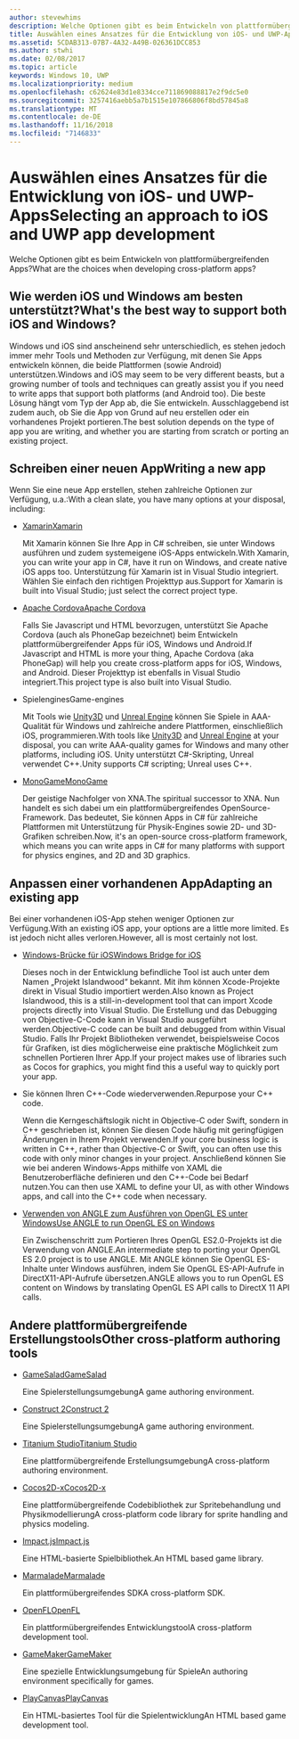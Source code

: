 ```yaml
---
author: stevewhims
description: Welche Optionen gibt es beim Entwickeln von plattformübergreifenden Apps?
title: Auswählen eines Ansatzes für die Entwicklung von iOS- und UWP-Apps
ms.assetid: 5CDAB313-07B7-4A32-A49B-026361DCC853
ms.author: stwhi
ms.date: 02/08/2017
ms.topic: article
keywords: Windows 10, UWP
ms.localizationpriority: medium
ms.openlocfilehash: c62624e83d1e8334cce711869088817e2f9dc5e0
ms.sourcegitcommit: 3257416aebb5a7b1515e107866806f8bd57845a8
ms.translationtype: MT
ms.contentlocale: de-DE
ms.lasthandoff: 11/16/2018
ms.locfileid: "7146833"
---
```

# <a name="selecting-an-approach-to-ios-and-uwp-app-development"></a><span data-ttu-id="43944-104">Auswählen eines Ansatzes für die Entwicklung von iOS- und UWP-Apps</span><span class="sxs-lookup"><span data-stu-id="43944-104">Selecting an approach to iOS and UWP app development</span></span>


<span data-ttu-id="43944-105">Welche Optionen gibt es beim Entwickeln von plattformübergreifenden Apps?</span><span class="sxs-lookup"><span data-stu-id="43944-105">What are the choices when developing cross-platform apps?</span></span>

## <a name="whats-the-best-way-to-support-both-ios-and-windows"></a><span data-ttu-id="43944-106">Wie werden iOS und Windows am besten unterstützt?</span><span class="sxs-lookup"><span data-stu-id="43944-106">What's the best way to support both iOS and Windows?</span></span>

<span data-ttu-id="43944-107">Windows und iOS sind anscheinend sehr unterschiedlich, es stehen jedoch immer mehr Tools und Methoden zur Verfügung, mit denen Sie Apps entwickeln können, die beide Plattformen (sowie Android) unterstützen.</span><span class="sxs-lookup"><span data-stu-id="43944-107">Windows and iOS may seem to be very different beasts, but a growing number of tools and techniques can greatly assist you if you need to write apps that support both platforms (and Android too).</span></span> <span data-ttu-id="43944-108">Die beste Lösung hängt vom Typ der App ab, die Sie entwickeln. Ausschlaggebend ist zudem auch, ob Sie die App von Grund auf neu erstellen oder ein vorhandenes Projekt portieren.</span><span class="sxs-lookup"><span data-stu-id="43944-108">The best solution depends on the type of app you are writing, and whether you are starting from scratch or porting an existing project.</span></span>

## <a name="writing-a-new-app"></a><span data-ttu-id="43944-109">Schreiben einer neuen App</span><span class="sxs-lookup"><span data-stu-id="43944-109">Writing a new app</span></span>

<span data-ttu-id="43944-110">Wenn Sie eine neue App erstellen, stehen zahlreiche Optionen zur Verfügung, u.a.:</span><span class="sxs-lookup"><span data-stu-id="43944-110">With a clean slate, you have many options at your disposal, including:</span></span>

-   [<span data-ttu-id="43944-111">Xamarin</span><span class="sxs-lookup"><span data-stu-id="43944-111">Xamarin</span></span>](http://go.microsoft.com/fwlink/p/?LinkID=320484)

    <span data-ttu-id="43944-112">Mit Xamarin können Sie Ihre App in C# schreiben, sie unter Windows ausführen und zudem systemeigene iOS-Apps entwickeln.</span><span class="sxs-lookup"><span data-stu-id="43944-112">With Xamarin, you can write your app in C#, have it run on Windows, and create native iOS apps too.</span></span> <span data-ttu-id="43944-113">Unterstützung für Xamarin ist in Visual Studio integriert. Wählen Sie einfach den richtigen Projekttyp aus.</span><span class="sxs-lookup"><span data-stu-id="43944-113">Support for Xamarin is built into Visual Studio; just select the correct project type.</span></span>

-   [<span data-ttu-id="43944-114">Apache Cordova</span><span class="sxs-lookup"><span data-stu-id="43944-114">Apache Cordova</span></span>](http://go.microsoft.com/fwlink/p/?LinkID=400439)

    <span data-ttu-id="43944-115">Falls Sie Javascript und HTML bevorzugen, unterstützt Sie Apache Cordova (auch als PhoneGap bezeichnet) beim Entwickeln plattformübergreifender Apps für iOS, Windows und Android.</span><span class="sxs-lookup"><span data-stu-id="43944-115">If Javascript and HTML is more your thing, Apache Cordova (aka PhoneGap) will help you create cross-platform apps for iOS, Windows, and Android.</span></span> <span data-ttu-id="43944-116">Dieser Projekttyp ist ebenfalls in Visual Studio integriert.</span><span class="sxs-lookup"><span data-stu-id="43944-116">This project type is also built into Visual Studio.</span></span>

-   <span data-ttu-id="43944-117">Spielengines</span><span class="sxs-lookup"><span data-stu-id="43944-117">Game-engines</span></span>

    <span data-ttu-id="43944-118">Mit Tools wie [Unity3D](http://go.microsoft.com/fwlink/p/?LinkID=320479) und [Unreal Engine](http://go.microsoft.com/fwlink/p/?LinkID=394062) können Sie Spiele in AAA-Qualität für Windows und zahlreiche andere Plattformen, einschließlich iOS, programmieren.</span><span class="sxs-lookup"><span data-stu-id="43944-118">With tools like [Unity3D](http://go.microsoft.com/fwlink/p/?LinkID=320479) and [Unreal Engine](http://go.microsoft.com/fwlink/p/?LinkID=394062) at your disposal, you can write AAA-quality games for Windows and many other platforms, including iOS.</span></span> <span data-ttu-id="43944-119">Unity unterstützt C#-Skripting, Unreal verwendet C++.</span><span class="sxs-lookup"><span data-stu-id="43944-119">Unity supports C# scripting; Unreal uses C++.</span></span>

-   [<span data-ttu-id="43944-120">MonoGame</span><span class="sxs-lookup"><span data-stu-id="43944-120">MonoGame</span></span>](http://go.microsoft.com/fwlink/p/?LinkID=320483)

    <span data-ttu-id="43944-121">Der geistige Nachfolger von XNA.</span><span class="sxs-lookup"><span data-stu-id="43944-121">The spiritual successor to XNA.</span></span> <span data-ttu-id="43944-122">Nun handelt es sich dabei um ein plattformübergreifendes OpenSource-Framework. Das bedeutet, Sie können Apps in C# für zahlreiche Plattformen mit Unterstützung für Physik-Engines sowie 2D- und 3D-Grafiken schreiben.</span><span class="sxs-lookup"><span data-stu-id="43944-122">Now, it's an open-source cross-platform framework, which means you can write apps in C# for many platforms with support for physics engines, and 2D and 3D graphics.</span></span>

## <a name="adapting-an-existing-app"></a><span data-ttu-id="43944-123">Anpassen einer vorhandenen App</span><span class="sxs-lookup"><span data-stu-id="43944-123">Adapting an existing app</span></span>

<span data-ttu-id="43944-124">Bei einer vorhandenen iOS-App stehen weniger Optionen zur Verfügung.</span><span class="sxs-lookup"><span data-stu-id="43944-124">With an existing iOS app, your options are a little more limited.</span></span> <span data-ttu-id="43944-125">Es ist jedoch nicht alles verloren.</span><span class="sxs-lookup"><span data-stu-id="43944-125">However, all is most certainly not lost.</span></span>

-   [<span data-ttu-id="43944-126">Windows-Brücke für iOS</span><span class="sxs-lookup"><span data-stu-id="43944-126">Windows Bridge for iOS</span></span>](https://go.microsoft.com/fwlink/p/?LinkId=619014)

    <span data-ttu-id="43944-127">Dieses noch in der Entwicklung befindliche Tool ist auch unter dem Namen „Projekt Islandwood“ bekannt. Mit ihm können Xcode-Projekte direkt in Visual Studio importiert werden.</span><span class="sxs-lookup"><span data-stu-id="43944-127">Also known as Project Islandwood, this is a still-in-development tool that can import Xcode projects directly into Visual Studio.</span></span> <span data-ttu-id="43944-128">Die Erstellung und das Debugging von Objective-C-Code kann in Visual Studio ausgeführt werden.</span><span class="sxs-lookup"><span data-stu-id="43944-128">Objective-C code can be built and debugged from within Visual Studio.</span></span> <span data-ttu-id="43944-129">Falls Ihr Projekt Bibliotheken verwendet, beispielsweise Cocos für Grafiken, ist dies möglicherweise eine praktische Möglichkeit zum schnellen Portieren Ihrer App.</span><span class="sxs-lookup"><span data-stu-id="43944-129">If your project makes use of libraries such as Cocos for graphics, you might find this a useful way to quickly port your app.</span></span>

-   <span data-ttu-id="43944-130">Sie können Ihren C++-Code wiederverwenden.</span><span class="sxs-lookup"><span data-stu-id="43944-130">Repurpose your C++ code.</span></span>

    <span data-ttu-id="43944-131">Wenn die Kerngeschäftslogik nicht in Objective-C oder Swift, sondern in C++ geschrieben ist, können Sie diesen Code häufig mit geringfügigen Änderungen in Ihrem Projekt verwenden.</span><span class="sxs-lookup"><span data-stu-id="43944-131">If your core business logic is written in C++, rather than Objective-C or Swift, you can often use this code with only minor changes in your project.</span></span> <span data-ttu-id="43944-132">Anschließend können Sie wie bei anderen Windows-Apps mithilfe von XAML die Benutzeroberfläche definieren und den C++-Code bei Bedarf nutzen.</span><span class="sxs-lookup"><span data-stu-id="43944-132">You can then use XAML to define your UI, as with other Windows apps, and call into the C++ code when necessary.</span></span>

-   [<span data-ttu-id="43944-133">Verwenden von ANGLE zum Ausführen von OpenGL ES unter Windows</span><span class="sxs-lookup"><span data-stu-id="43944-133">Use ANGLE to run OpenGL ES on Windows</span></span>](http://go.microsoft.com/fwlink/p/?linkid=618387)

    <span data-ttu-id="43944-134">Ein Zwischenschritt zum Portieren Ihres OpenGL ES2.0-Projekts ist die Verwendung von ANGLE.</span><span class="sxs-lookup"><span data-stu-id="43944-134">An intermediate step to porting your OpenGL ES 2.0 project is to use ANGLE.</span></span> <span data-ttu-id="43944-135">Mit ANGLE können Sie OpenGL ES-Inhalte unter Windows ausführen, indem Sie OpenGL ES-API-Aufrufe in DirectX11-API-Aufrufe übersetzen.</span><span class="sxs-lookup"><span data-stu-id="43944-135">ANGLE allows you to run OpenGL ES content on Windows by translating OpenGL ES API calls to DirectX 11 API calls.</span></span>

## <a name="other-cross-platform-authoring-tools"></a><span data-ttu-id="43944-136">Andere plattformübergreifende Erstellungstools</span><span class="sxs-lookup"><span data-stu-id="43944-136">Other cross-platform authoring tools</span></span>

-   [<span data-ttu-id="43944-137">GameSalad</span><span class="sxs-lookup"><span data-stu-id="43944-137">GameSalad</span></span>](http://go.microsoft.com/fwlink/p/?LinkID=320480)

    <span data-ttu-id="43944-138">Eine Spielerstellungsumgebung</span><span class="sxs-lookup"><span data-stu-id="43944-138">A game authoring environment.</span></span>

-   [<span data-ttu-id="43944-139">Construct 2</span><span class="sxs-lookup"><span data-stu-id="43944-139">Construct 2</span></span>]( http://go.microsoft.com/fwlink/p/?LinkID=320481)

    <span data-ttu-id="43944-140">Eine Spielerstellungsumgebung</span><span class="sxs-lookup"><span data-stu-id="43944-140">A game authoring environment.</span></span>

-   [<span data-ttu-id="43944-141">Titanium Studio</span><span class="sxs-lookup"><span data-stu-id="43944-141">Titanium Studio</span></span>](http://go.microsoft.com/fwlink/p/?LinkID=320482)

    <span data-ttu-id="43944-142">Eine plattformübergreifende Erstellungsumgebung</span><span class="sxs-lookup"><span data-stu-id="43944-142">A cross-platform authoring environment.</span></span>

-   [<span data-ttu-id="43944-143">Cocos2D-x</span><span class="sxs-lookup"><span data-stu-id="43944-143">Cocos2D-x</span></span>](http://go.microsoft.com/fwlink/p/?LinkID=320485)

    <span data-ttu-id="43944-144">Eine plattformübergreifende Codebibliothek zur Spritebehandlung und Physikmodellierung</span><span class="sxs-lookup"><span data-stu-id="43944-144">A cross-platform code library for sprite handling and physics modeling.</span></span>

-   [<span data-ttu-id="43944-145">Impact.js</span><span class="sxs-lookup"><span data-stu-id="43944-145">Impact.js</span></span>](http://go.microsoft.com/fwlink/p/?LinkID=320486)

    <span data-ttu-id="43944-146">Eine HTML-basierte Spielbibliothek.</span><span class="sxs-lookup"><span data-stu-id="43944-146">An HTML based game library.</span></span>

-   [<span data-ttu-id="43944-147">Marmalade</span><span class="sxs-lookup"><span data-stu-id="43944-147">Marmalade</span></span>](http://go.microsoft.com/fwlink/p/?LinkID=320487)

    <span data-ttu-id="43944-148">Ein plattformübergreifendes SDK</span><span class="sxs-lookup"><span data-stu-id="43944-148">A cross-platform SDK.</span></span>

-   [<span data-ttu-id="43944-149">OpenFL</span><span class="sxs-lookup"><span data-stu-id="43944-149">OpenFL</span></span>](http://go.microsoft.com/fwlink/p/?LinkID=320488)

    <span data-ttu-id="43944-150">Ein plattformübergreifendes Entwicklungstool</span><span class="sxs-lookup"><span data-stu-id="43944-150">A cross-platform development tool.</span></span>

-   [<span data-ttu-id="43944-151">GameMaker</span><span class="sxs-lookup"><span data-stu-id="43944-151">GameMaker</span></span>](http://go.microsoft.com/fwlink/p/?LinkID=320490)

    <span data-ttu-id="43944-152">Eine spezielle Entwicklungsumgebung für Spiele</span><span class="sxs-lookup"><span data-stu-id="43944-152">An authoring environment specifically for games.</span></span>

-   [<span data-ttu-id="43944-153">PlayCanvas</span><span class="sxs-lookup"><span data-stu-id="43944-153">PlayCanvas</span></span>](http://go.microsoft.com/fwlink/p/?LinkID=394061)

    <span data-ttu-id="43944-154">Ein HTML-basiertes Tool für die Spielentwicklung</span><span class="sxs-lookup"><span data-stu-id="43944-154">An HTML based game development tool.</span></span>

